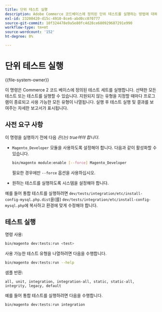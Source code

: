 ```yaml
---
title: 단위 테스트 실행
description: Adobe Commerce 코드베이스에 정의된 단위 테스트를 실행하는 방법에 대해 알아봅니다. 테스트 명령, 실행 옵션 및 결과 보고를 살펴봅니다.
exl-id: 23200420-d15c-4910-8ce6-abd0cc070777
source-git-commit: 10f324478e9a5e80fc4d28ce680929687291e990
workflow-type: tm+mt
source-wordcount: '152'
ht-degree: 0%

---
```


# 단위 테스트 실행

{{file-system-owner}}

이 명령은 Commerce 2 코드 베이스에 정의된 테스트 세트를 실행합니다. 선택한 모든 테스트 또는 테스트를 실행할 수 있습니다. 지원되지 않는 유형을 지정할 때마다 프로그램이 종료되고 사용 가능한 모든 유형이 나열됩니다. 실행 후 테스트 실행 및 결과를 보여주는 자세한 보고서가 표시됩니다.

## 사전 요구 사항

이 명령을 실행하기 전에 다음 _은(는) true여야 합니다_.

- `Magento_Developer` 모듈을 사용하도록 설정해야 합니다. 다음과 같이 활성화할 수 있습니다.

  ```bash
  bin/magento module:enable [--force] Magento_Developer
  ```

  필요한 경우에만 `--force` 옵션을 사용하십시오.

- 원하는 테스트를 실행하도록 시스템을 설정해야 합니다.

예를 들어 통합 테스트를 실행하려면 `dev/tests/integration/etc/install-config-mysql.php.dist`을(를) `dev/tests/integration/etc/install-config-mysql.php`에 복사하고 환경에 맞게 수정해야 합니다.

## 테스트 실행

명령 사용:

```bash
bin/magento dev:tests:run <test>
```

사용 가능한 테스트 유형을 나열하려면 다음을 수행합니다.

```bash
bin/magento dev:tests:run --help
```

샘플 반환:

```
all, unit, integration, integration-all, static, static-all, integrity, legacy, default
```

예를 들어 통합 테스트를 실행하려면 다음을 수행합니다.

```bash
bin/magento dev:tests:run integration
```
